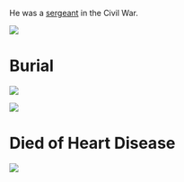 He was a [sergeant](https://www.findagrave.com/memorial/24918029/john-s.-miller) in the Civil War.

![](https://i.imgur.com/F6hgqfK.png)

# Burial

![](https://i.imgur.com/sLAt03K.png)

![](https://i.imgur.com/06OIxMF.png)

# Died of Heart Disease

![](https://i.imgur.com/FHaaRjB.png)
